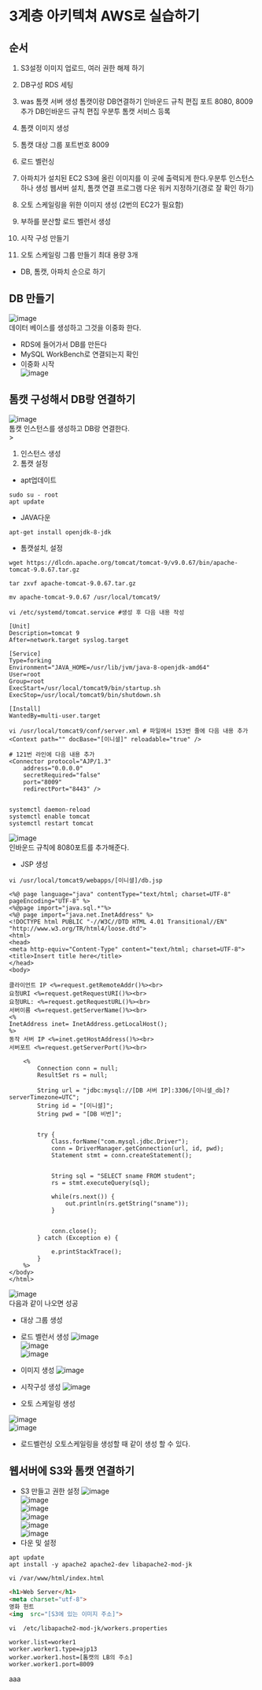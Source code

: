 # 3계층 아키텍쳐 AWS로 실습하기

## 순서
1. S3설정 이미지 업로드, 여러 권한 해제 하기
2. DB구성 RDS 세팅
3. was 톰캣 서버 생성 톰캣이랑 DB연결하기 인바운드 규칙 편집 포트 8080, 8009 추가 DB인바운드 규칙 편집 우분투 톰캣 서비스 등록

4. 톰캣 이미지 생성

5. 톰캣 대상 그룹 포트번호 8009

6. 로드 벨런싱

3. 아파치가 설치된 EC2 S3에 올린 이미지를 이 곳에 출력되게 한다.우분투 인스턴스 하나 생성 웹서버 설치, 톰캣 연결 프로그램 다운 워커 지정하기(경로 잘 확인 하기)
4. 오토 스케일링을 위한 이미지 생성 (2번의 EC2가 필요함)
5. 부하를 분산할 로드 벨런서 생성
6. 시작 구성 만들기 
7. 오토 스케일링 그룹 만들기 최대 용량 3개
- DB, 톰캣, 아파치 순으로 하기

## DB 만들기
![image](./image/aws5/1.png)<br/>
데이터 베이스를 생성하고 그것을 이중화 한다.<br/>
- RDS에 들어가서 DB를 만든다
- MySQL WorkBench로 연결되는지 확인
- 이중화 시작<br/>![image](./image/aws5/2.png)<br/>


## 톰캣 구성해서 DB랑 연결하기
![image](./image/aws5/3.png)<br/>
톰캣 인스턴스를 생성하고 DB랑 연결한다.<br/>>

1. 인스턴스 생성
2. 톰캣 설정
- apt업데이트
```shell
sudo su - root
apt update
```
- JAVA다운
```shell
apt-get install openjdk-8-jdk
```

- 톰캣설치, 설정
```shell
wget https://dlcdn.apache.org/tomcat/tomcat-9/v9.0.67/bin/apache-tomcat-9.0.67.tar.gz

tar zxvf apache-tomcat-9.0.67.tar.gz

mv apache-tomcat-9.0.67 /usr/local/tomcat9/

vi /etc/systemd/tomcat.service #생성 후 다음 내용 작성
```

```
[Unit]
Description=tomcat 9
After=network.target syslog.target
	
[Service]
Type=forking
Environment="JAVA_HOME=/usr/lib/jvm/java-8-openjdk-amd64"
User=root
Group=root
ExecStart=/usr/local/tomcat9/bin/startup.sh
ExecStop=/usr/local/tomcat9/bin/shutdown.sh
	
[Install]
WantedBy=multi-user.target
```
```shell
vi /usr/local/tomcat9/conf/server.xml # 파일에서 153번 줄에 다음 내용 추가
<Context path="" docBase="[이니셜]" reloadable="true" />

# 121번 라인에 다음 내용 추가
<Connector protocol="AJP/1.3"
    address="0.0.0.0"
    secretRequired="false"
    port="8009"
    redirectPort="8443" />
	
```



```shell
systemctl daemon-reload
systemctl enable tomcat
systemctl restart tomcat
```
![image](./image/aws5/4.png)<br/>
인바운드 규칙에 8080포트를 추가해준다.<br/>

- JSP 생성
```shell
vi /usr/local/tomcat9/webapps/[이니셜]/db.jsp
```
```
<%@ page language="java" contentType="text/html; charset=UTF-8" pageEncoding="UTF-8" %>
<%@page import="java.sql.*"%>
<%@ page import="java.net.InetAddress" %>
<!DOCTYPE html PUBLIC "-//W3C//DTD HTML 4.01 Transitional//EN" "http://www.w3.org/TR/html4/loose.dtd">
<html>
<head>
<meta http-equiv="Content-Type" content="text/html; charset=UTF-8">
<title>Insert title here</title>
</head>
<body>

클라이언트 IP <%=request.getRemoteAddr()%><br>
요청URI <%=request.getRequestURI()%><br>
요청URL: <%=request.getRequestURL()%><br>
서버이름 <%=request.getServerName()%><br>
<%
InetAddress inet= InetAddress.getLocalHost();
%>
동작 서버 IP <%=inet.getHostAddress()%><br>
서버포트 <%=request.getServerPort()%><br>

	<%
		Connection conn = null;
		ResultSet rs = null;
	      
		String url = "jdbc:mysql://[DB 서버 IP]:3306/[이니셜_db]?serverTimezone=UTC";
		String id = "[이니셜]";
		String pwd = "[DB 비번]";


		try {
			Class.forName("com.mysql.jdbc.Driver");
			conn = DriverManager.getConnection(url, id, pwd);
			Statement stmt = conn.createStatement();
     
	
			String sql = "SELECT sname FROM student";
			rs = stmt.executeQuery(sql);
			
			while(rs.next()) {
				out.println(rs.getString("sname"));
			}


			conn.close();
		} catch (Exception e) {

			e.printStackTrace();
		}	
	%>
</body>
</html>
```
![image](./image/aws5/5.png)<br/>
다음과 같이 나오면 성공<br/>

- 대상 그룹 생성


- 로드 벨런서 생성
![image](./image/aws5/16.png)<br/>
![image](./image/aws5/17.png)<br/>
![image](./image/aws5/18.png)<br/>

- 이미지 생성
![image](./image/aws5/6.png)<br/>

- 시작구성 생성
![image](./image/aws5/7.png)<br/>

- 오토 스케일링 생성

![image](./image/aws5/8.png)<br/>
![image](./image/aws5/9.png)<br/>

- 로드벨런싱
오토스케일링을 생성할 때 같이 생성 할 수 있다.<br/>

## 웹서버에 S3와 톰캣 연결하기

- S3 만들고 권한 설정
![image](./image/aws5/10.png)<br/>
![image](./image/aws5/11.png)<br/>
![image](./image/aws5/12.png)<br/>
![image](./image/aws5/13.png)<br/>
![image](./image/aws5/14.png)<br/>
![image](./image/aws5/15.png)<br/>
- 다운 및 설정
```shell
apt update
apt install -y apache2 apache2-dev libapache2-mod-jk

vi /var/www/html/index.html
```
```html
<h1>Web Server</h1>
<meta charset="utf-8">
영화 헌트
<img  src="[S3에 있는 이미지 주소]">	
```
```shell
vi  /etc/libapache2-mod-jk/workers.properties
```
```
worker.list=worker1
worker.worker1.type=ajp13
worker.worker1.host=[톰캣의 LB의 주소]
worker.worker1.port=8009
```

aaa

